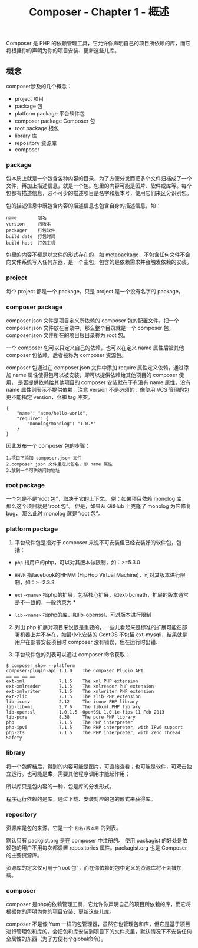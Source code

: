 ﻿---
title: Composer - Chapter 1 - 概述
categories:
  - PHP
  - Composer
tags:
  - PHP
  - Composer
---

Composer 是 PHP 的依赖管理工具，它允许你声明自己的项目所依赖的库，而它将根据你的声明为你的项目安装、更新这些儿库。

<!--more-->

## 概念

composer涉及的几个概念：

* project 项目
* package 包
* platform package 平台软件包
* composer package Composer 包
* root package 根包
* library 库
* repository 资源库
* composer

### package

包本质上就是一个包含各种内容的目录，为了方便分发而把多个文件归档成了一个文件，再加上描述信息，就是一个包。包里的内容可能是图片、软件或库等。每个包都有描述信息，必不可少的描述项目是名字和版本号，使用它们来区分识别包。

包的描述信息中既包含内容的描述信息也包含自身的描述信息，如：
     
    name        包名 
    version     包版本
    packager    打包软件
    build date  打包时间
    build host  打包主机

包里的内容不都是以文件的形式存在的，如 metapackage，不包含任何文件不会向文件系统写入任何东西，是一个空包，包含的是依赖需求并会触发依赖的安装。

### project

每个 project 都是一个 package，只是 project 是一个没有名字的 package。

### composer package

composer.json 文件是项目定义所依赖的 composer 包的配置文件，把一个 composer.json 文件放在目录中，那么整个目录就是一个 composer 包，composer.json 文件所在的项目根目录称为 root 包。

一个 composer 包可以只定义自己的依赖，也可以在定义 name 属性后被其他 composer 包依赖，后者被称为 composer 资源包。

composer 包通过在 composer.json 文件中添加 require 属性定义依赖，通过添加 name 属性使得包可以被安装，即可以提供依赖给其他项目的 composer 使用， 是否提供依赖给其他项目的 composer 安装就在于有没有 name 属性，没有 name 属性则表示不提供依赖，注意 version 不是必须的，像使用 VCS 管理的包更不能指定 version，会和 tag 冲突。
```
{
    "name": "acme/hello-world",
    "require": {
        "monolog/monolog": "1.0.*"
    }
}
```

因此发布一个 composer 包的步骤：

    1.项目下添加 composer.json 文件
    2.composer.json 文件里定义包名，即 name 属性
    3.放到一个可供访问的地址

### root package

一个包是不是“root 包”，取决于它的上下文。 例：如果项目依赖 monolog 库，那么这个项目就是“root 包”。 但是，如果从 GitHub 上克隆了 monolog 为它修复 bug， 那么此时 monolog 就是“root 包”。


### platform package

1. 平台软件包是指对于 composer 来说不可安装但已经安装好的软件包，包括：

* `php` 
    指用户的php，可以对其版本做限制，如：>=5.3.0

* `HHVM`
    指facebook的HHVM (HipHop Virtual Machine)，可对其版本进行限制，如：>=2.3.3

* `ext-<name>`
    指php的扩展，包括核心扩展，如ext-bcmath，扩展的版本通常是不一致的，一般约束为 *

* `lib-<name>`
    指php的库，如lib-openssl，可对版本进行限制

2. 列出 php 扩展对项目来说很是重要的，一些儿看起来是标准的扩展可能在部署机器上并不存在，如最小化安装的 CentOS 不包括 ext-mysqli，结果就是用户在部署安装项目时 composer 没有错误，但在运行时出错.

3. 平台软件包的列表可以通过 composer 命令获取：
```
$ composer show --platform
composer-plugin-api 1.1.0    The Composer Plugin API
…… …… …… ……
ext-xml             7.1.5    The xml PHP extension
ext-xmlreader       7.1.5    The xmlreader PHP extension
ext-xmlwriter       7.1.5    The xmlwriter PHP extension
ext-zlib            7.1.5    The zlib PHP extension
lib-iconv           2.12     The iconv PHP library
lib-libxml          2.7.6    The libxml PHP library
lib-openssl         1.0.1.5  OpenSSL 1.0.1e-fips 11 Feb 2013
lib-pcre            8.38     The pcre PHP library
php                 7.1.5    The PHP interpreter
php-ipv6            7.1.5    The PHP interpreter, with IPv6 support
php-zts             7.1.5    The PHP interpreter, with Zend Thread Safety
```

### library

将一个包解档后，得到的内容可能是图片，可直接查看；也可能是软件，可双击独立运行。也可能是**库**，需要其他程序调用才能起作用；

所以库只是包内容的一种，包是库的分发形式。

程序运行依赖的是库，通过下载、安装对应的包的形式来获得库。

### repository

资源库是包的来源。它是一个 `包名/版本号` 的列表。

默认只有 packgist.org 是在 composer 中注册的。 使用 packagist 的好处是依赖包的用户不用每次都设置 repositories 属性。packagist.org 也是 Composer 的主要资源库。

资源库的定义仅可用于“root 包”，而在你依赖的包中定义的资源库将不会被加载。

### composer

composer 是php的依赖管理工具，它允许你声明自己的项目所依赖的库，而它将根据你的声明为你的项目安装、更新这些儿库。

composer 不是像 Yum 一样的包管理器，虽然它也管理包和库，但它是基于项目进行管理包和库的，会把包和库安装到项目下的文件夹里，默认情况下不安装任何全局性的东西（为了方便有个global命令）。

